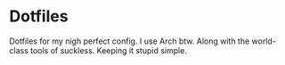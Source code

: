 # Dotfiles
Dotfiles for my nigh perfect config.
I use Arch btw. Along with the world-class tools of suckless. Keeping it stupid simple.
